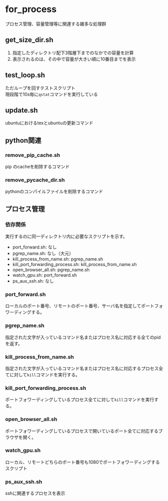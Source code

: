 # for_process 
プロセス管理、容量管理等に関連する雑多な処理群

## get_size_dir.sh
1. 指定したディレクトリ配下3階層下までのなかでの容量を計算  
1. 表示されるのは、その中で容量が大きい順に10番目までを表示

## test_loop.sh
ただループを回すテストスクリプト  
現段階で10s毎に`qstat`コマンドを実行している
## update.sh
ubuntuにおけるtexとubuntuの更新コマンド

## python関連
### remove_pip_cache.sh
pip のcacheを削除するコマンド
### remove_pycache_dir.sh
pythonのコンパイルファイルを削除するコマンド

## プロセス管理
### 依存関係
実行するのに同一ディレクトリ内に必要なスクリプトを示す。
- port_forward.sh: なし
- pgrep_name.sh: なし（大元）
- kill_process_from_name.sh: pgrep_name.sh
- kill_port_forwarding_process.sh: kill_process_from_name.sh
- open_browser_all.sh: pgrep_name.sh
- watch_gpu.sh: port_forward.sh
- ps_aux_ssh.sh: なし

### port_forward.sh
ローカルのポート番号、リモートのポート番号、サーバ名を指定してポートフォワーディングする。

### pgrep_name.sh
指定された文字が入っているコマンド名またはプロセス名に対応する全てのpidを返す。

### kill_process_from_name.sh
指定された文字が入っているコマンド名またはプロセス名に対応するプロセス全てに対して`kill`コマンドを実行する。

### kill_port_forwarding_process.sh
ポートフォワーディングしているプロセス全てに対して`kill`コマンドを実行する。

### open_browser_all.sh
ポートフォワーディングしているプロセスで開いているポート全てに対応するブラウザを開く。

### watch_gpu.sh
ローカル、リモートどちらのポート番号も1080でポートフォワーディングするスクリプト

### ps_aux_ssh.sh
sshに関連するプロセスを表示
